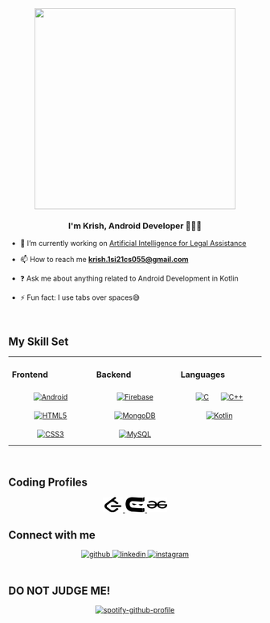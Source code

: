 <div align="center">
<img src="https://miro.medium.com/v2/resize:fit:1400/format:webp/1*cTPHRuyn46e4Su4QJ7S5NQ.gif" align="center" height="400" width="400" />
</div>  
  

### **<div align="center">I'm Krish, Android Developer 👨‍💻🚀</div>**  
  

- 🔭 I’m currently working on [Artificial Intelligence for Legal Assistance](https://github.com/Krish-Mutha/Artificial-Intelligence-for-Legal-Assistance)

-  📫 How to reach me **krish.1si21cs055@gmail.com**
  

- ❓ Ask me about anything related to Android Development in Kotlin  
  

- ⚡ Fun fact: I use tabs over spaces😅  
  

<br/>  


## My Skill Set  
<table><tr><td valign="top" width="33%">



### Frontend  
<div align="center">  
<a href="https://www.android.com/intl/en_in/" target="_blank"><img style="margin: 10px" src="https://profilinator.rishav.dev/skills-assets/android-original-wordmark.svg" alt="Android" height="50" /></a>  
<a href="https://en.wikipedia.org/wiki/HTML5" target="_blank"><img style="margin: 10px" src="https://profilinator.rishav.dev/skills-assets/html5-original-wordmark.svg" alt="HTML5" height="50" /></a>  
<a href="https://www.w3schools.com/css/" target="_blank"><img style="margin: 10px" src="https://profilinator.rishav.dev/skills-assets/css3-original-wordmark.svg" alt="CSS3" height="50" /></a>  
</div>

</td><td valign="top" width="33%">



### Backend  
<div align="center">  
<a href="https://firebase.google.com/" target="_blank"><img style="margin: 10px" src="https://profilinator.rishav.dev/skills-assets/firebase.png" alt="Firebase" height="50" /></a>  
<a href="https://www.mongodb.com/" target="_blank"><img style="margin: 10px" src="https://profilinator.rishav.dev/skills-assets/mongodb-original-wordmark.svg" alt="MongoDB" height="50" /></a>  
<a href="https://www.mysql.com/" target="_blank"><img style="margin: 10px" src="https://profilinator.rishav.dev/skills-assets/mysql-original-wordmark.svg" alt="MySQL" height="50" /></a>  
</div>

</td><td valign="top" width="33%">



### Languages  
<div align="center">  
<a href="https://www.cprogramming.com/" target="_blank"><img style="margin: 10px" src="https://profilinator.rishav.dev/skills-assets/c-original.svg" alt="C" height="50" /></a>  
<a href="https://www.cplusplus.com/" target="_blank"><img style="margin: 10px" src="https://profilinator.rishav.dev/skills-assets/cplusplus-original.svg" alt="C++" height="50" /></a>  
<a href="https://kotlinlang.org/" target="_blank"><img style="margin: 10px" src="https://profilinator.rishav.dev/skills-assets/kotlinlang-icon.svg" alt="Kotlin" height="50" /></a>  
</div>

</td></tr></table>  

<br/>  

## Coding Profiles  
<div align="center">
  <a href="https://leetcode.com/u/Krishmutha13/" target="blank">
    <img src="https://github.com/Krish-Mutha/Krish-Mutha/blob/main/leetcode.svg" alt="https://leetcode.com/krishmutha13/" height="30" width="40" />
  </a>

  <a href="https://www.naukri.com/code360/profile/Krishmutha13" target="blank">
    <img src="https://github.com/Krish-Mutha/Krish-Mutha/blob/main/codingninjas-svgrepo-com.svg" alt="https://www.naukri.com/code360/profile/Krishmutha13" height="30" width="40" />
  </a>

  <a href="https://www.geeksforgeeks.org/user/krishjain13/?utm_source=geeksforgeeks&utm_medium=my_profile&utm_campaign=auth_user" target="blank">
    <img src="https://github.com/Krish-Mutha/Krish-Mutha/blob/main/geeksforgeeks.svg" alt="https://www.geeksforgeeks.org/user/krishjain13/?utm_source=geeksforgeeks&utm_medium=my_profile&utm_campaign=auth_user" height="30" width="40" />
  </a>
</div>


## Connect with me  
<div align="center">
<a href="https://github.com/https://github.com/Krish-Mutha" target="_blank">
<img src=https://img.shields.io/badge/github-%2324292e.svg?&style=for-the-badge&logo=github&logoColor=white alt=github style="margin-bottom: 5px;" />
</a>
<a href="https://linkedin.com/in/https://www.linkedin.com/in/krish-u-77b3a024b/" target="_blank">
<img src=https://img.shields.io/badge/linkedin-%231E77B5.svg?&style=for-the-badge&logo=linkedin&logoColor=white alt=linkedin style="margin-bottom: 5px;" />
</a>
<a href="https://instagram.com/https://www.instagram.com/_.krishmutha._/" target="_blank">
<img src=https://img.shields.io/badge/instagram-%23000000.svg?&style=for-the-badge&logo=instagram&logoColor=white alt=instagram style="margin-bottom: 5px;" />
</a>  
</div>  
  

<br/>  


## DO NOT JUDGE ME!
<div align="center">
  
[![spotify-github-profile](https://spotify-github-profile.vercel.app/api/view?uid=vukj3vglel0vnfk6dtt6iukr0&cover_image=true&theme=default&show_offline=false&background_color=121212&interchange=false&bar_color_cover=true)](https://github.com/kittinan/spotify-github-profile)

</div>  
